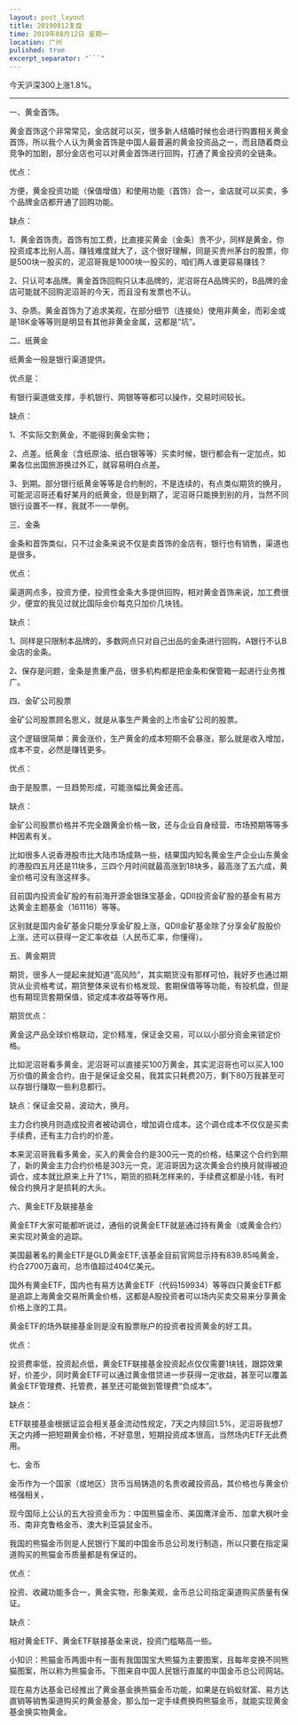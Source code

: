 ```yaml
---
layout: post_layout
title: 20190812复盘
time: 2019年08月12日 星期一
location: 广州
pulished: true
excerpt_separator: "```"
---
```



今天沪深300上涨1.8%。

------------------------------------------------------------------

一、黄金首饰。

黄金首饰这个非常常见，金店就可以买，很多新人结婚时候也会进行购置相关黄金首饰，所以我个人认为黄金首饰是中国人最普遍的黄金投资品之一，而且随着商业竞争的加剧，部分金店也可以对黄金首饰进行回购，打通了黄金投资的全链条。

优点：

方便，黄金投资功能（保值增值）和使用功能（首饰）合一，金店就可以买卖，多个品牌金店都开通了回购功能。

缺点：

1、黄金首饰贵。首饰有加工费，比直接买黄金（金条）贵不少，同样是黄金，你投资成本比别人高，赚钱难度就大了，这个很好理解，同是买贵州茅台的股票，你是500块一股买的，泥沼哥我是1000块一股买的，咱们两人谁更容易赚钱？

2、只认可本品牌。黄金首饰回购只认本品牌的，泥沼哥在A品牌买的，B品牌的金店可能就不回购泥沼哥的今天，而且没有发票也不认。

3、杂质。黄金首饰为了追求美观，在部分细节（连接处）使用非黄金，而彩金或是18K金等等则是明显有其他非黄金金属，这都是“坑”。

二、纸黄金

纸黄金一般是银行渠道提供。

优点是：

有银行渠道做支撑，手机银行、网银等等都可以操作，交易时间较长。

缺点：

1、不实际交割黄金，不能得到黄金实物；

2、点差。纸黄金（含纸原油、纸白银等等）买卖时候，银行都会有一定加点，如果各位出国旅游换过外汇，就容易明白点差。

3、到期。部分银行纸黄金等等是合约制的，不是连续的，有点类似期货的换月，可能泥沼哥还看好某月的纸黄金，但是到期了，泥沼哥只能换到别的月，当然不同银行设置不一样，我就不一一举例。

三、金条

金条和首饰类似，只不过金条来说不仅是卖首饰的金店有，银行也有销售，渠道也是很多。

优点：

渠道网点多，投资方便，投资性金条大多提供回购，相对黄金首饰来说，加工费很少，便宜的我见过就比国际金价每克只加价几块钱。

缺点：

1、同样是只限制本品牌的，多数网点只对自己出品的金条进行回购，A银行不认B金店的金条。

2、保存是问题，金条是贵重产品，很多机构都是把金条和保管箱一起进行业务推广。

四、金矿公司股票

金矿公司股票顾名思义，就是从事生产黄金的上市金矿公司的股票。

这个逻辑很简单：黄金涨价，生产黄金的成本短期不会暴涨，那么就是收入增加，成本不变，必然是赚钱更多。

优点：

由于是股票，一旦趋势形成，可能涨幅比黄金还高。

缺点：

金矿公司股票价格并不完全跟黄金价格一致，还与企业自身经营、市场预期等等多种因素有关。

比如很多人说香港股市比大陆市场成熟一些，结果国内知名黄金生产企业山东黄金的港股四五月还是11块多，三四个月时间就最高涨到18块多，最高涨了五六成，黄金价格可没有涨这样多。

目前国内投资金矿股的有前海开源金银珠宝基金，QDII投资金矿股的基金有易方达黄金主题基金（161116）等等。

区别就是国内金矿基金只能分享金矿股上涨，QDII金矿基金除了分享金矿股股价上涨，还可以获得一定汇率收益（人民币汇率，你懂得）。

五、黄金期货

期货，很多人一提起来就知道“高风险”，其实期货没有那样可怕，我好歹也通过期货从业资格考试，期货整体来说有价格发现、套期保值等等功能，有投机盘，但是也有期现货套期保值，锁定成本收益等等作用。

期货优点：

黄金这产品全球价格联动，定价精准，保证金交易，可以以小部分资金来锁定价格。

比如泥沼哥看多黄金，泥沼哥可以直接买100万黄金，其实泥沼哥也可以买入100万价值的黄金合约，由于是保证金交易，我其实只耗费20万，剩下80万我甚至可以存银行赚取一些利息都行。

缺点：保证金交易，波动大，换月。

主力合约换月则造成投资者被动调仓，增加调仓成本。这个调仓成本不仅仅是买卖手续费，还有主力合约的价差。

本来泥沼哥我看多黄金，买入的黄金合约是300元一克的价格，结果这个合约到期了，新的黄金主力合约价格是303元一克，泥沼哥因为这次黄金合约换月就得被迫调仓，成本就比原来上升了1%，期货的损耗怎样来的，手续费这都是小钱，有时候合约换月才是损耗的大头。

六、黄金ETF及联接基金

黄金ETF大家可能都听说过，通俗的说黄金ETF就是通过持有黄金（或黄金合约）来实现对黄金的追踪。

美国最著名的黄金ETF是GLD黄金ETF,该基金目前官网显示持有839.85吨黄金，约合2700万盎司，总市值超过404亿美元。

国外有黄金ETF，国内也有易方达黄金ETF（代码159934）等等四只黄金ETF都是追踪上海黄金交易所黄金价格，这都是A股投资者可以场内买卖交易来分享黄金价格上涨的工具。

黄金ETF的场外联接基金则是没有股票账户的投资者投资黄金的好工具。

优点：

投资费率低，投资起点低，黄金ETF联接基金投资起点仅仅需要1块钱，跟踪效果好，价差少，同时黄金ETF可以通过黄金借贷进一步获得一定收益，甚至可以覆盖黄金ETF管理费、托管费，甚至还可能做到管理费“负成本”。

缺点：

ETF联接基金根据证监会相关基金流动性规定，7天之内赎回1.5%，泥沼哥我想7天之内搏一把短期黄金价格，不好意思，短期投资成本很高，当然场内ETF无此费用。

七、金币

金币作为一个国家（或地区）货币当局铸造的名贵收藏投资品，其价格也与黄金价格强相关，

现今国际上公认的五大投资金币为：中国熊猫金币、美国鹰洋金币、加拿大枫叶金币、南非克鲁格金币、澳大利亚袋鼠金币。

我国的熊猫金币则是人民银行下属的中国金币总公司发行制造，所以只要在指定渠道购买的熊猫金币质量都是有保证的。

优点：

投资、收藏功能多合一，黄金实物，形象美观，金币总公司指定渠道购买质量有保证。

缺点：

相对黄金ETF、黄金ETF联接基金来说，投资门槛略高一些。

小知识：熊猫金币两面中有一面有我国国宝大熊猫为主要图案，且每年变换不同熊猫图案，所以称为熊猫金币。下图来自中国人民银行直属的中国金币总公司网站。

现在易方达基金已经推出了黄金基金换熊猫金币功能，如果是在蚂蚁财富、易方达直销等销售渠道购买的黄金基金，那么加一定手续费换购熊猫金币，就能实现黄金基金换实物黄金。
